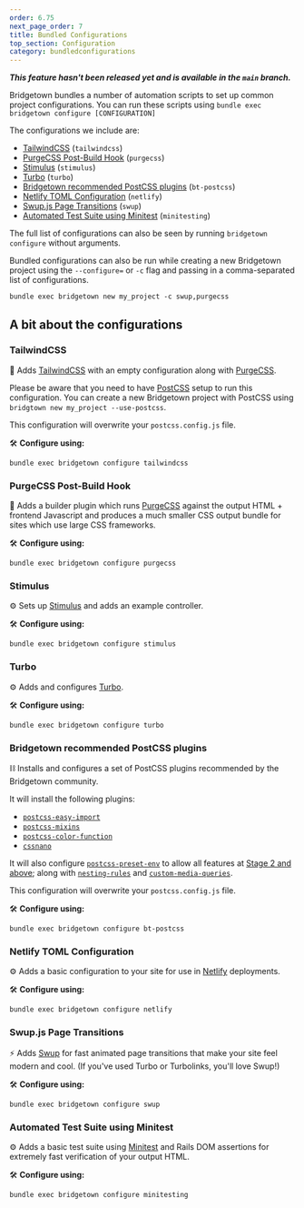 ```yaml
---
order: 6.75
next_page_order: 7
title: Bundled Configurations
top_section: Configuration
category: bundledconfigurations
---
```


**_This feature hasn't been released yet and is available in the `main` branch._**


Bridgetown bundles a number of automation scripts to set up common project
configurations. You can run these scripts using `bundle exec bridgetown
configure [CONFIGURATION]`

The configurations we include are:
- [TailwindCSS](#tailwindcss) (`tailwindcss`)
- [PurgeCSS Post-Build Hook](#purgecss-post-build-hook) (`purgecss`)
- [Stimulus](#stimulus) (`stimulus`)
- [Turbo](#turbo) (`turbo`)
- [Bridgetown recommended PostCSS plugins](#bridgetown-recommended-postcss-plugins) (`bt-postcss`)
- [Netlify TOML Configuration](#netlify-toml-configuration) (`netlify`)
- [Swup.js Page Transitions](#swupjs-page-transitions) (`swup`)
- [Automated Test Suite using Minitest](#automated-test-suite-using-minitest) (`minitesting`)

The full list of configurations can also be seen by running `bridgetown configure` without arguments.

Bundled configurations can also be run while creating a new Bridgetown project using the `--configure=` or `-c` flag and passing in a comma-separated list of configurations.

```
bundle exec bridgetown new my_project -c swup,purgecss
```

## A bit about the configurations

### TailwindCSS

🍃 Adds [TailwindCSS](https://tailwindcss.com) with an empty configuration along with [PurgeCSS](https://purgecss.com).

Please be aware that you need to have [PostCSS](https://postcss.org) setup to run this configuration. You can create a new Bridgetown project with PostCSS using `bridgtown new my_project --use-postcss`.

This configuration will overwrite your `postcss.config.js` file.

🛠 **Configure using:**

```
bundle exec bridgetown configure tailwindcss
````

### PurgeCSS Post-Build Hook

🧼 Adds a builder plugin which runs [PurgeCSS](https://purgecss.com) against the output HTML + frontend Javascript and produces a much smaller CSS output bundle for sites which use large CSS frameworks.

🛠 **Configure using:**

```
bundle exec bridgetown configure purgecss
```

### Stimulus

⚙️ Sets up [Stimulus](https://stimulus.hotwire.dev) and adds an example controller.

🛠 **Configure using:**

```
bundle exec bridgetown configure stimulus
```

### Turbo

⚙️ Adds and configures [Turbo](https://turbo.hotwire.dev).

🛠 **Configure using:**

```
bundle exec bridgetown configure turbo
```

### Bridgetown recommended PostCSS plugins

⛓️ Installs and configures a set of PostCSS plugins recommended by the Bridgetown community.

It will install the following plugins:
- [`postcss-easy-import`](https://github.com/trysound/postcss-easy-import)
- [`postcss-mixins`](https://github.com/postcss/postcss-mixins)
- [`postcss-color-function`](https://github.com/postcss/postcss-color-function)
- [`cssnano`](https://cssnano.co)

It will also configure [`postcss-preset-env`](http://preset-env.cssdb.org) to allow all features at [Stage 2 and above](http://preset-env.cssdb.org/features#stage-2); along with [`nesting-rules`](http://preset-env.cssdb.org/features#nesting-rules) and [`custom-media-queries`](http://preset-env.cssdb.org/features#custom-media-queries).

This configuration will overwrite your `postcss.config.js` file.

🛠 **Configure using:**
```
bundle exec bridgetown configure bt-postcss
```

### Netlify TOML Configuration

⚙️ Adds a basic configuration to your site for use in [Netlify](https://netlify.com) deployments.

🛠 **Configure using:**

```
bundle exec bridgetown configure netlify
```

### Swup.js Page Transitions

⚡️ Adds [Swup](https://swup.js.org) for fast animated page transitions that make your site feel modern and cool. (If you've used Turbo or Turbolinks, you'll love Swup!)

🛠 **Configure using:**

```
bundle exec bridgetown configure swup
```


### Automated Test Suite using Minitest

⚙️ Adds a basic test suite using [Minitest](https://rubygems.org/gems/minitest) and Rails DOM assertions for extremely fast verification of your output HTML.

🛠 **Configure using:**

```
bundle exec bridgetown configure minitesting
```